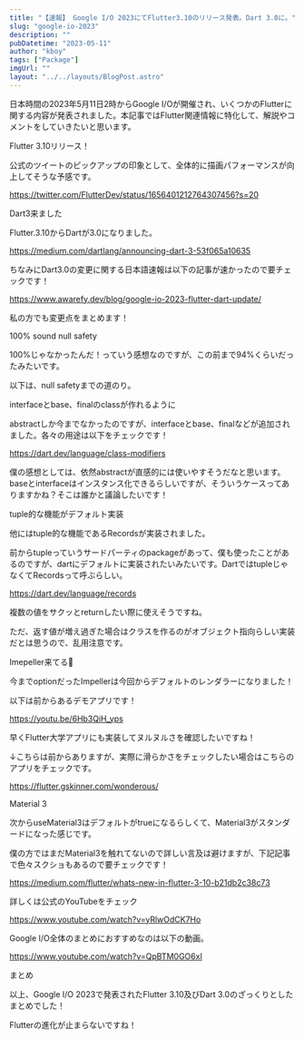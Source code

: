 ```yaml
---
title: "【速報】 Google I/O 2023にてFlutter3.10のリリース発表。Dart 3.0に。"
slug: "google-io-2023"
description: ""
pubDatetime: "2023-05-11"
author: "kboy"
tags: ["Package"]
imgUrl: ""
layout: "../../layouts/BlogPost.astro"
---
```



日本時間の2023年5月11日2時からGoogle I/Oが開催され、いくつかのFlutterに関する内容が発表されました。本記事ではFlutter関連情報に特化して、解説やコメントをしていきたいと思います。



Flutter 3.10リリース！



公式のツイートのピックアップの印象として、全体的に描画パフォーマンスが向上してそうな予感です。




https://twitter.com/FlutterDev/status/1656401212764307456?s=20




Dart3来ました



Flutter.3.10からDartが3.0になりました。



https://medium.com/dartlang/announcing-dart-3-53f065a10635



ちなみにDart3.0の変更に関する日本語速報は以下の記事が速かったので要チェックです！



https://www.awarefy.dev/blog/google-io-2023-flutter-dart-update/



私の方でも変更点をまとめます！



100% sound null safety



100%じゃなかったんだ！っていう感想なのですが、この前まで94%くらいだったみたいです。



以下は、null safetyまでの道のり。







interfaceとbase、finalのclassが作れるように



abstractしか今までなかったのですが、interfaceとbase、finalなどが追加されました。各々の用途は以下をチェックです！



https://dart.dev/language/class-modifiers



僕の感想としては、依然abstractが直感的には使いやすそうだなと思います。baseとinterfaceはインスタンス化できるらしいですが、そういうケースってありますかね？そこは誰かと議論したいです！



tuple的な機能がデフォルト実装



他にはtuple的な機能であるRecordsが実装されました。



前からtupleっていうサードパーティのpackageがあって、僕も使ったことがあるのですが、dartにデフォルトに実装されたいみたいです。DartではtupleじゃなくてRecordsって呼ぶらしい。



https://dart.dev/language/records



複数の値をサクッとreturnしたい際に使えそうですね。



ただ、返す値が増え過ぎた場合はクラスを作るのがオブジェクト指向らしい実装だとは思うので、乱用注意です。



Imepeller来てる👀



今までoptionだったImpellerは今回からデフォルトのレンダラーになりました！



以下は前からあるデモアプリです！




https://youtu.be/6Hb3QiH_yps




早くFlutter大学アプリにも実装してヌルヌルさを確認したいですね！



↓こちらは前からありますが、実際に滑らかさをチェックしたい場合はこちらのアプリをチェックです。



https://flutter.gskinner.com/wonderous/



Material 3



次からuseMaterial3はデフォルトがtrueになるらしくて、Material3がスタンダードになった感じです。



僕の方ではまだMaterial3を触れてないので詳しい言及は避けますが、下記記事で色々スクショもあるので要チェックです！



https://medium.com/flutter/whats-new-in-flutter-3-10-b21db2c38c73



詳しくは公式のYouTubeをチェック




https://www.youtube.com/watch?v=yRlwOdCK7Ho




Google I/O全体のまとめにおすすめなのは以下の動画。




https://www.youtube.com/watch?v=QpBTM0GO6xI




まとめ



以上、Google I/O 2023で発表されたFlutter 3.10及びDart 3.0のざっくりとしたまとめでした！



Flutterの進化が止まらないですね！
